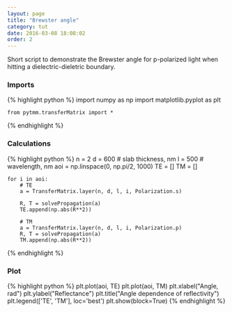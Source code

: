 ```yaml
---
layout: page
title: "Brewster angle"
category: tut
date: 2016-03-08 18:08:02
order: 2
---
```

Short script to demonstrate the Brewster angle for p-polarized light when hitting
a dielectric-dieletric boundary.

### Imports

{% highlight python %}
    import numpy as np
    import matplotlib.pyplot as plt

    from pytmm.transferMatrix import *
{% endhighlight %}

### Calculations

{% highlight python %}
    n = 2
    d = 600  # slab thickness, nm
    l = 500  # wavelength, nm
    aoi = np.linspace(0, np.pi/2, 1000)
    TE = []
    TM = []

    for i in aoi:
        # TE
        a = TransferMatrix.layer(n, d, l, i, Polarization.s)

        R, T = solvePropagation(a)
        TE.append(np.abs(R**2))

        # TM
        a = TransferMatrix.layer(n, d, l, i, Polarization.p)
        R, T = solvePropagation(a)
        TM.append(np.abs(R**2))
{% endhighlight %}

### Plot

{% highlight python %}
    plt.plot(aoi, TE)
    plt.plot(aoi, TM)
    plt.xlabel("Angle, rad")
    plt.ylabel("Reflectance")
    plt.title("Angle dependence of reflectivity")
    plt.legend(['TE', 'TM'], loc='best')
    plt.show(block=True)
{% endhighlight %}
